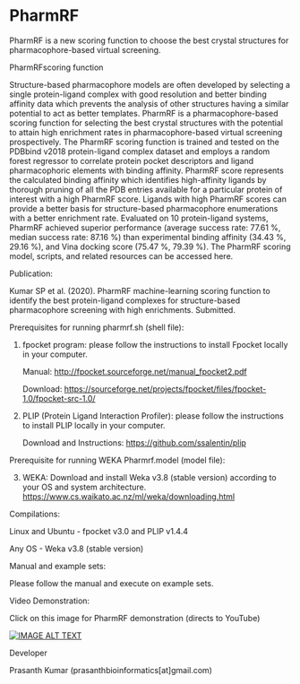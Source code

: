 # PharmRF
PharmRF is a new scoring function to choose the best crystal structures for pharmacophore-based virtual screening. 

PharmRFscoring function

Structure-based pharmacophore models are often developed by selecting a single protein-ligand complex with good resolution and better binding affinity data which prevents the analysis of other structures having a similar potential to act as better templates. PharmRF is a pharmacophore-based scoring function for selecting the best crystal structures with the potential to attain high enrichment rates in pharmacophore-based virtual screening prospectively. The PharmRF scoring function is trained and tested on the PDBbind v2018 protein-ligand complex dataset and employs a random forest regressor to correlate protein pocket descriptors and ligand pharmacophoric elements with binding affinity. PharmRF score represents the calculated binding affinity which identifies high-affinity ligands by thorough pruning of all the PDB entries available for a particular protein of interest with a high PharmRF score. Ligands with high PharmRF scores can provide a better basis for structure-based pharmacophore enumerations with a better enrichment rate. Evaluated on 10 protein-ligand systems, PharmRF achieved superior performance (average success rate: 77.61 %, median success rate: 87.16 %) than experimental binding affinity (34.43 %, 29.16 %), and Vina docking score (75.47 %, 79.39 %). The PharmRF scoring model, scripts, and related resources can be accessed here.

Publication:

Kumar SP et al. (2020). PharmRF machine-learning scoring function to identify the best protein-ligand complexes for structure-based pharmacophore screening with high enrichments. Submitted.

Prerequisites for running pharmrf.sh (shell file):

1. fpocket program: please follow the instructions to install Fpocket locally in your computer. 

      Manual: http://fpocket.sourceforge.net/manual_fpocket2.pdf

      Download: https://sourceforge.net/projects/fpocket/files/fpocket-1.0/fpocket-src-1.0/

2. PLIP (Protein Ligand Interaction Profiler): please follow the instructions to install PLIP locally in your computer. 

      Download and Instructions: https://github.com/ssalentin/plip

Prerequisite for running WEKA Pharmrf.model (model file):

3. WEKA: Download and install Weka v3.8 (stable version) according to your OS and system architecture.
https://www.cs.waikato.ac.nz/ml/weka/downloading.html

Compilations:

Linux and Ubuntu - fpocket v3.0 and PLIP v1.4.4

Any OS - Weka v3.8 (stable version)

Manual and example sets:

Please follow the manual and execute on example sets.

Video Demonstration:

Click on this image for PharmRF demonstration (directs to YouTube)

[![IMAGE ALT TEXT](https://i.ibb.co/Vmngg6Y/PharmRF.jpg)](https://youtu.be/oPy5NlDtP9g "PharmRF Demonstration")

Developer

Prasanth Kumar (prasanthbioinformatics[at]gmail.com)
